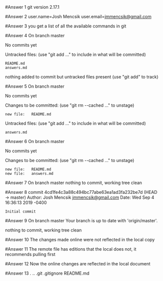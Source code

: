 #Answer 1
git version 2.17.1

#Answer 2
user.name=Josh Mencsik
user.email=jmmencsik@gmail.com

#Answer 3
you get a list of all the available commands in git

#Answer 4
On branch master

No commits yet

Untracked files:
  (use "git add <file>..." to include in what will be committed)

	README.md
	answers.md

nothing added to commit but untracked files present (use "git add" to track)

#Answer 5
On branch master

No commits yet

Changes to be committed:
  (use "git rm --cached <file>..." to unstage)

	new file:   README.md

Untracked files:
  (use "git add <file>..." to include in what will be committed)

	answers.md

#Answer 6
On branch master

No commits yet

Changes to be committed:
  (use "git rm --cached <file>..." to unstage)

	new file:   README.md
	new file:   answers.md

#Answer 7
On branch master
nothing to commit, working tree clean

#Answer 8
commit 4cd1fe4c3a88c494bc77abe63ea1ad3fa232be7d (HEAD -> master)
Author: Josh Mencsik <jmmencsik@gmail.com>
Date:   Wed Sep 4 16:36:13 2019 -0400

    Initial commit

#Answer 9
On branch master
Your branch is up to date with 'origin/master'.

nothing to commit, working tree clean

#Answer 10
The changes made online were not reflected in the local copy

#Answer 11
The remote file has editions that the local does not, it recommends pulling first

#Answer 12
Now the online changes are reflected in the local document

#Answer 13
.  ..  .git  .gitignore  README.md
